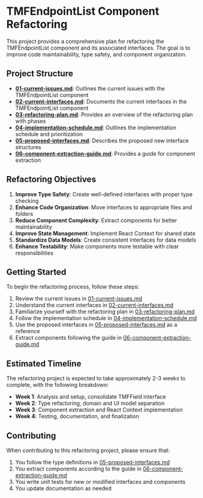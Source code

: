 # TMFEndpointList Component Refactoring

This project provides a comprehensive plan for refactoring the TMFEndpointList component and its associated interfaces. The goal is to improve code maintainability, type safety, and component organization.

## Project Structure

- [**01-current-issues.md**](./01-current-issues.md): Outlines the current issues with the TMFEndpointList component
- [**02-current-interfaces.md**](./02-current-interfaces.md): Documents the current interfaces in the TMFEndpointList component
- [**03-refactoring-plan.md**](./03-refactoring-plan.md): Provides an overview of the refactoring plan with phases
- [**04-implementation-schedule.md**](./04-implementation-schedule.md): Outlines the implementation schedule and prioritization
- [**05-proposed-interfaces.md**](./05-proposed-interfaces.md): Describes the proposed new interface structures
- [**06-component-extraction-guide.md**](./06-component-extraction-guide.md): Provides a guide for component extraction

## Refactoring Objectives

1. **Improve Type Safety**: Create well-defined interfaces with proper type checking
2. **Enhance Code Organization**: Move interfaces to appropriate files and folders
3. **Reduce Component Complexity**: Extract components for better maintainability
4. **Improve State Management**: Implement React Context for shared state
5. **Standardize Data Models**: Create consistent interfaces for data models
6. **Enhance Testability**: Make components more testable with clear responsibilities

## Getting Started

To begin the refactoring process, follow these steps:

1. Review the current issues in [01-current-issues.md](./01-current-issues.md)
2. Understand the current interfaces in [02-current-interfaces.md](./02-current-interfaces.md)
3. Familiarize yourself with the refactoring plan in [03-refactoring-plan.md](./03-refactoring-plan.md)
4. Follow the implementation schedule in [04-implementation-schedule.md](./04-implementation-schedule.md)
5. Use the proposed interfaces in [05-proposed-interfaces.md](./05-proposed-interfaces.md) as a reference
6. Extract components following the guide in [06-component-extraction-guide.md](./06-component-extraction-guide.md)

## Estimated Timeline

The refactoring project is expected to take approximately 2-3 weeks to complete, with the following breakdown:

- **Week 1**: Analysis and setup, consolidate TMFField interface
- **Week 2**: Type refactoring, domain and UI model separation
- **Week 3**: Component extraction and React Context implementation
- **Week 4**: Testing, documentation, and finalization

## Contributing

When contributing to this refactoring project, please ensure that:

1. You follow the type definitions in [05-proposed-interfaces.md](./05-proposed-interfaces.md)
2. You extract components according to the guide in [06-component-extraction-guide.md](./06-component-extraction-guide.md)
3. You write unit tests for new or modified interfaces and components
4. You update documentation as needed 